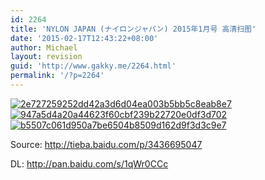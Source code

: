 ```yaml
---
id: 2264
title: 'NYLON JAPAN (ナイロンジャパン) 2015年1月号 高清扫图'
date: '2015-02-17T12:43:22+08:00'
author: Michael
layout: revision
guid: 'http://www.gakky.me/2264.html'
permalink: '/?p=2264'
---
```


[![2e727259252dd42a3d6d04ea003b5bb5c8eab8e7](http://www.yui-aragaki.org/wp-content/uploads/2015/02/2e727259252dd42a3d6d04ea003b5bb5c8eab8e7.jpg)](http://www.yui-aragaki.org/wp-content/uploads/2015/02/2e727259252dd42a3d6d04ea003b5bb5c8eab8e7.jpg) [![947a5d4a20a44623f60cbf239b22720e0df3d702](http://www.yui-aragaki.org/wp-content/uploads/2015/02/947a5d4a20a44623f60cbf239b22720e0df3d702.jpg)](http://www.yui-aragaki.org/wp-content/uploads/2015/02/947a5d4a20a44623f60cbf239b22720e0df3d702.jpg) [![b5507c061d950a7be6504b8509d162d9f3d3c9e7](http://www.yui-aragaki.org/wp-content/uploads/2015/02/b5507c061d950a7be6504b8509d162d9f3d3c9e7.jpg)](http://www.yui-aragaki.org/wp-content/uploads/2015/02/b5507c061d950a7be6504b8509d162d9f3d3c9e7.jpg)

Source: <http://tieba.baidu.com/p/3436695047>

DL: <http://pan.baidu.com/s/1qWr0CCc>